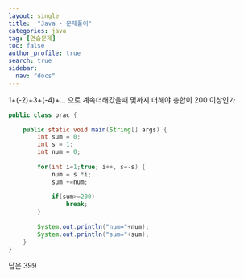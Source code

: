 ```yaml
---
layout: single
title:  "Java - 문제풀이"
categories: java
tag: [연습문제]
toc: false
author_profile: true
search: true
sidebar:
  nav: "docs"
---
```


1+(-2)+3+(-4)+... 으로 계속더해갔을때 몇까지 더해야 총합이 200 이상인가

```java
public class prac {

	public static void main(String[] args) {
		int sum = 0;
		int s = 1;
		int num = 0;
		
		for(int i=1;true; i++, s=-s) {
			num = s *i;
			sum +=num;
			
			if(sum>=200)
				break;
		}
		
		System.out.println("num="+num);
		System.out.println("sum="+sum);
	}
}
```
    
답은 399